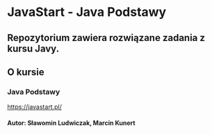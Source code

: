 # JavaStart - Java Podstawy
## Repozytorium zawiera rozwiązane zadania z kursu Javy. 

## O kursie
### Java Podstawy
https://javastart.pl/
#### Autor: Sławomin Ludwiczak, Marcin Kunert



